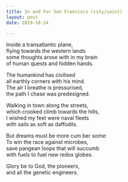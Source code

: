 ```yaml
---
title: In and For San Francisco (city/saint)
layout: post
date: 2019-10-24

---
```


Inside a transatlantic plane,  
flying towards the western lands  
some thoughts arose with in my brain  
of human quests and hidden hands.    

The humankind has civilised  
all earthly corners with his mind.  
The air I breathe is pressurised,  
the path I chase was predesigned.  

Walking in town along the streets,  
which crooked climb towards the hills,  
I wished my feet were naval fleets  
with sails as soft as daffodils.  

But dreams must be more cum ber some:  
To win the race against microbes,  
save pangean loops that will succumb  
with fuels to fuel new redox globes.  

Glory be to God, the pioneers,    
and all the genetic engineers.   
